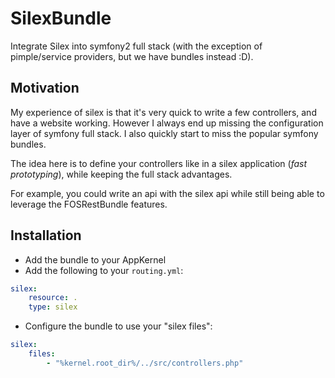 SilexBundle
===========

Integrate Silex into symfony2 full stack (with the exception of pimple/service providers, but we have bundles instead
:D).

Motivation
----------

My experience of silex is that it's very quick to write a few controllers, and have a website working.
However I always end up missing the configuration layer of symfony full stack. I also quickly start to miss
the popular symfony bundles.

The idea here is to define your controllers like in a silex application (*fast prototyping*), while keeping the
full stack advantages.

For example, you could write an api with the silex api while still being able to leverage the FOSRestBundle features.

Installation
------------

- Add the bundle to your AppKernel
- Add the following to your `routing.yml`:
```yaml
silex:
    resource: .
    type: silex
```
- Configure the bundle to use your "silex files":
```yaml
silex:
    files:
        - "%kernel.root_dir%/../src/controllers.php"
```
